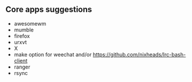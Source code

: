 ## Core apps suggestions

* awesomewm
* mumble
* firefox
* urxvt
* X
* make option for weechat and/or https://github.com/nixheads/Irc-bash-client
* ranger
* rsync

